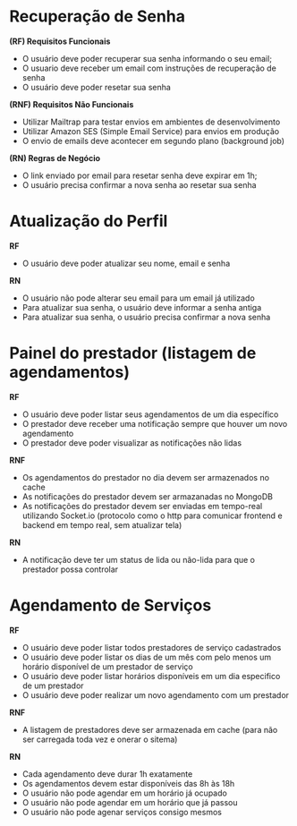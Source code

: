 <!-- Mapa das features do sistema que ainda precisamos implementar -->

# Recuperação de Senha

**(RF) Requisitos Funcionais**

- O usuário deve poder recuperar sua senha informando o seu email;
- O usuario deve receber um email com instruções de recuperação de senha
- O usuário deve poder resetar sua senha

**(RNF) Requisitos Não Funcionais**

- Utilizar Mailtrap para testar envios em ambientes de desenvolvimento
- Utilizar Amazon SES (Simple Email Service) para envios em produção
- O envio de emails deve acontecer em segundo plano (background job)

**(RN) Regras de Negócio**

- O link enviado por email para resetar senha deve expirar em 1h;
- O usuário precisa confirmar a nova senha ao resetar sua senha


# Atualização do Perfil

**RF**

- O usuário deve poder atualizar seu nome, email e senha

**RN**

- O usuário não pode alterar seu email para um email já utilizado
- Para atualizar sua senha, o usuário deve informar a senha antiga
- Para atualizar sua senha, o usuário precisa confirmar a nova senha

# Painel do prestador (listagem de agendamentos)

**RF**

- O usuário deve poder listar seus agendamentos de um dia específico
- O prestador deve receber uma notificação sempre que houver um novo agendamento
- O prestador deve poder visualizar as notificações não lidas

**RNF**

- Os agendamentos do prestador no dia devem ser armazenados no cache
- As notificações do prestador devem ser armazanadas no MongoDB
- As notificações do prestador devem ser enviadas em tempo-real utilizando Socket.io (protocolo como o http para comunicar frontend e backend em tempo real, sem atualizar tela)

**RN**

- A notificação deve ter um status de lida ou não-lida para que o prestador possa controlar

# Agendamento de Serviços

**RF**

- O usuário deve poder listar todos prestadores de serviço cadastrados
- O usuário deve poder listar os dias de um mês com pelo menos um horário disponível de um prestador de serviço
- O usuário deve poder listar horários disponíveis em um dia especifico de um prestador
- O usuário deve poder realizar um novo agendamento com um prestador

**RNF**

- A listagem de prestadores deve ser armazenada em cache (para não ser carregada toda vez e onerar o sitema)


**RN**

- Cada agendamento deve durar 1h exatamente
- Os agendamentos devem estar disponíveis das 8h às 18h 
- O usuário não pode agendar em um horário já ocupado
- O usuário não pode agendar em um horário que já passou
- O usuário não pode agenar serviços consigo mesmos
